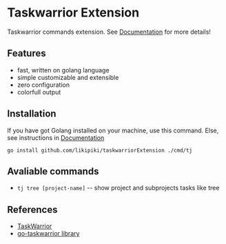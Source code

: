 # Taskwarrior Extension 

Taskwarrior commands extension. See [Documentation](https://likipiki.github.io/taskwarriorExtension/) for more details!

## Features
- fast, written on golang language 
- simple customizable and extensible
- zero configuration
- colorfull output

## Installation

If you have got Golang installed on your machine, use this command. Else, see instructions in [Documentation](https://likipiki.github.io/taskwarriorExtension/)

```console
go install github.com/likipiki/taskwarriorExtension ./cmd/tj
```
## Avaliable commands
- `tj tree [project-name]` -- show project and subprojects tasks like tree

## References
-  [TaskWarrior](https://taskwarrior.org)
-  [go-taskwarrior library](https://github.com/jubnzv/go-taskwarrior)